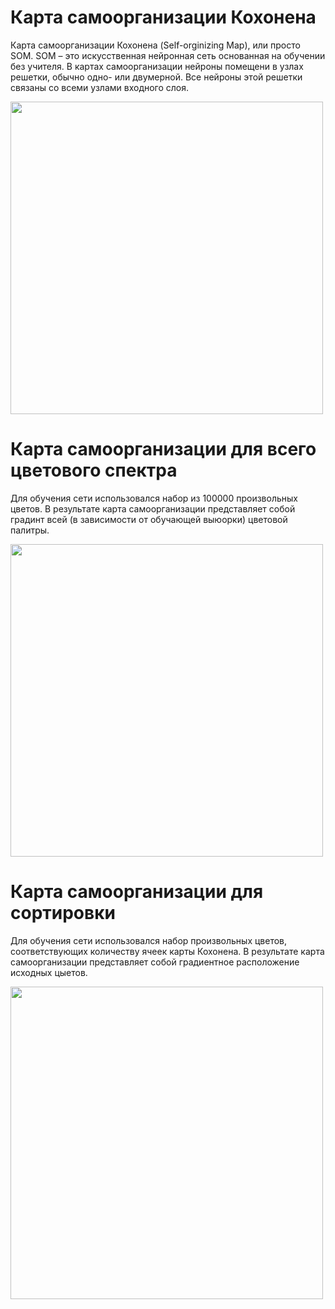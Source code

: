 # Карта самоорганизации Кохонена
Карта самоорганизации Кохонена (Self-orginizing Map), или просто SOM. SOM – это искусственная нейронная сеть основанная на обучении без учителя. В картах самоорганизации нейроны помещени в узлах решетки, обычно одно- или двумерной. Все нейроны этой решетки связаны со всеми узлами входного слоя.

<p>
  <img src="https://codesachin.files.wordpress.com/2015/11/kohonen1.gif" width="500"/>
</p>

# Карта самоорганизации для всего цветового спектра
Для обучения сети использовался набор из 100000 произвольных цветов. В результате карта самоорганизации представляет собой градинт всей (в зависимости от обучающей выюорки) цветовой палитры. 

<p>
  <img src="http://ipic.su/img/img7/fs/free_map.1519159224.png" width="500"/>
</p>

# Карта самоорганизации для сортировки
Для обучения сети использовался набор произвольных цветов, соответствующих количеству ячеек карты Кохонена. В результате карта самоорганизации представляет собой градиентное расположение исходных цыетов. 

<p>
  <img src="http://ipic.su/img/img7/fs/sorting.1519159192.png" width="500"/>
</p>

